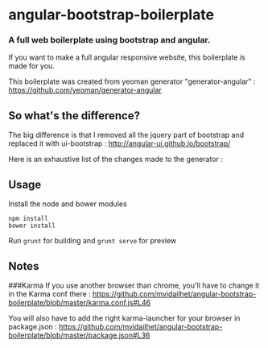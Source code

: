 angular-bootstrap-boilerplate
=============================

### A full web boilerplate using bootstrap and angular.

If you want to make a full angular responsive website, this boilerplate is made for you.

This boilerplate was created from yeoman generator "generator-angular" : https://github.com/yeoman/generator-angular

## So what's the difference?
The big difference is that I removed all the jquery part of bootstrap and replaced it with ui-bootstrap : http://angular-ui.github.io/bootstrap/

Here is an exhaustive list of the changes made to the generator :


## Usage
Install the node and bower modules
```
npm install
bower install
```

Run `grunt` for building and `grunt serve` for preview

## Notes

###Karma
If you use another browser than chrome, you'll have to change it in the Karma conf there : https://github.com/mvidailhet/angular-bootstrap-boilerplate/blob/master/karma.conf.js#L46

You will also have to add the right karma-launcher for your browser in package.json : https://github.com/mvidailhet/angular-bootstrap-boilerplate/blob/master/package.json#L36


